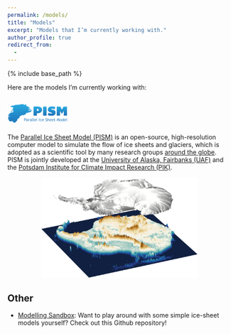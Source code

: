 ```yaml
---
permalink: /models/
title: "Models"
excerpt: "Models that I’m currently working with."
author_profile: true
redirect_from:
  - 
---
```


{% include base_path %}

Here are the models I’m currently working with:

## <a href="http://pism-docs.org/"><img src="/images/logo_pism.png" width="135"></a>
<!-- <a href="http://pism-docs.org/"><img style="padding: 15px; float: right;" src="/images/logo_pism.png" width="150"></a> -->
The [Parallel Ice Sheet Model (PISM)](http://pism-docs.org/ "http://pism-docs.org/") is an open-source, high-resolution computer model to simulate the flow of ice sheets and glaciers, which is adopted as a scientific tool by many research groups [around the globe](https://pism-docs.org/wiki/doku.php?id=projects#where_are_pism_users "https://pism-docs.org/wiki/doku.php?id=projects#where_are_pism_users").
PISM is jointly developed at the [University of Alaska, Fairbanks (UAF)](http://www.uaf.edu/ "http://www.uaf.edu/") and the [Potsdam Institute for Climate Impact Research (PIK)](http://www.pik-potsdam.de/ "http://www.pik-potsdam.de/").

<p align="center"><img src="/images/pism_3d.png" alt="Antarctic Ice Sheet as simulated with PISM" title="Antarctic Ice Sheet as simulated with PISM" width="70%"></p>
<!-- <span style="font-size: 9pt;">Antarctic Ice Sheet as simulated with PISM.</span> -->


## Other
- [Modelling Sandbox](https://github.com/juliusgarbe/modelling_sandbox "https://github.com/juliusgarbe/modelling_sandbox"): Want to play around with some simple ice-sheet models yourself? Check out this Github repository!